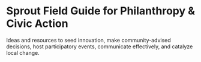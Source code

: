 # Sprout Field Guide for Philanthropy & Civic Action
Ideas and resources to seed innovation, make community-advised decisions, host participatory events, communicate effectively, and catalyze local change.

